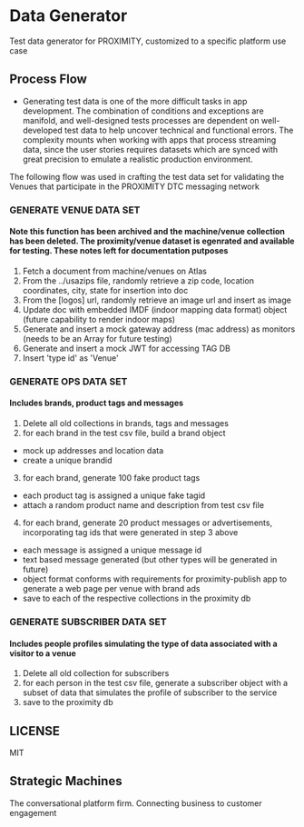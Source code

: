 # Data Generator

Test data generator for PROXIMITY, customized to a specific platform use case

## Process Flow

* Generating test data is one of the more difficult tasks in app development. The combination of conditions and exceptions are manifold, and well-designed tests processes are dependent on well-developed test data to help uncover technical and functional errors. The complexity mounts when working with apps that process streaming data, since the user stories requires datasets which are synced with great precision to emulate a realistic production environment.

The following flow was used in crafting the test data set for validating the Venues that participate in the PROXIMITY DTC messaging network

### GENERATE VENUE DATA SET
#### Note this function has been archived and the machine/venue collection has been deleted. The proximity/venue dataset is egenrated and available for testing. These notes left for documentation putposes
1. Fetch a document from machine/venues on Atlas
2. From the ../usazips file, randomly retrieve a zip code, location coordinates, city, state for insertion into doc
3. From the [logos] url, randomly retrieve an image url and insert as image
4. Update doc with embedded IMDF (indoor mapping data format) object (future capability to render indoor maps)
5. Generate and insert a mock gateway address (mac address) as monitors (needs to be an Array for future testing)
6. Generate and insert a mock JWT for accessing TAG DB
7. Insert 'type id' as 'Venue'

### GENERATE OPS DATA SET
#### Includes brands, product tags and messages
1. Delete all old collections in brands, tags and messages
2. for each brand in the test csv file, build a brand object
- mock up addresses and location data
- create a unique brandid 
3. for each brand, generate 100 fake product tags
- each product tag is assigned a unique fake tagid
- attach a random product name and description from test csv file
4. for each brand, generate 20 product messages or advertisements, incorporating tag ids that were generated in step 3 above 
- each message is assigned a unique message id
- text based message generated (but other types will be generated in future)
- object format conforms with requirements for proximity-publish app to generate a web page per venue with brand ads
- save to each of the respective collections in the proximity db

### GENERATE SUBSCRIBER DATA SET
#### Includes people profiles simulating the type of data associated with a visitor to a venue
1. Delete all old collection for subscribers
2. for each person in the test csv file, generate a subscriber object with a subset of data that simulates the profile of subscriber to the service
3. save to the proximity db

## LICENSE
MIT


## Strategic Machines
The conversational platform firm. Connecting business to customer engagement